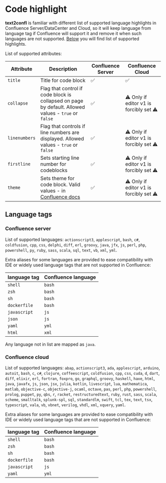 # Code highlight

**text2confl** is familiar with different list of supported language highlights in Confluence Server/DataCenter and
Cloud,
so it will keep language from language tag if Confluence will support it and remove it when such languages are not
supported. [Below](#language-tags) you will find list of supported highlights.

List of supported attributes:

| Attribute     | Description                                                                                                                       | Confluence Server   | Confluence Cloud                                        |
|---------------|-----------------------------------------------------------------------------------------------------------------------------------|---------------------|---------------------------------------------------------|
| `title`       | Title for code block                                                                                                              | :white_check_mark:️ | :white_check_mark:️                                     |
| `collapse`    | Flag that control if code block is collapsed on page by default. Allowed values - `true` or `false`                               | :white_check_mark:️ | :warning:️ Only if editor v1 is forcibly set :warning:️ |
| `linenumbers` | Flag that controls if line numbers are displayed. Allowed values - `true` or `false`                                              | :white_check_mark:️ | :warning:️ Only if editor v1 is forcibly set :warning:️ |
| `firstline`   | Sets starting line number for codeblocks                                                                                          | :white_check_mark:️ | :warning:️ Only if editor v1 is forcibly set :warning:️ |
| `theme`       | Sets theme for code block. Valid values - in [Confluence docs](https://confluence.atlassian.com/doc/code-block-macro-139390.html) | :white_check_mark:️ | :warning:️ Only if editor v1 is forcibly set :warning:️ |

## Language tags

### Confluence server

List of supported languages: `actionscript3`, `applescript`, `bash`, `c#`, `coldfusion`, `cpp`, `css`, `delphi`, `diff`,
`erl`, `groovy`, `java`, `jfx`, `js`, `perl`, `php`, `powershell`, `py`, `ruby`, `sass`, `scala`, `sql`, `text`, `vb`,
`xml`, `yml`.

Extra aliases for some languages are provided to ease compatibility with IDE or widely used language tags that are not
supported in Confluence:

| language tag | Confluence language |
|--------------|---------------------|
| `shell`      | `bash`              |
| `zsh`        | `bash`              |
| `sh`         | `bash`              |
| `dockerfile` | `bash`              |
| `javascript` | `js`                |
| `json`       | `js`                |
| `yaml`       | `yml`               |
| `html`       | `xml`               |

Any language not in list are mapped as `java`.

### Confluence cloud

List of supported languages: `abap`, `actionscript3`, `ada`, `applescript`, `arduino`, `autoit`, `bash`, `c`, `c#`,
`clojure`, `coffeescript`, `coldfusion`, `cpp`, `css`, `cuda`, `d`, `dart`, `diff`, `elixir`, `erl`, `fortran`,
`foxpro`, `go`, `graphql`, `groovy`, `haskell`, `haxe`, `html`, `java`, `javafx`, `js`, `json`, `jsx`, `julia`,
`kotlin`, `livescript`, `lua`, `mathematica`, `matlab`, `objective-c`, `objective-j`, `ocaml`, `octave`, `pas`,
`perl`, `php`, `powershell`, `prolog`, `puppet`, `py`, `qbs`, `r`, `racket`, `restructuredtext`, `ruby`, `rust`,
`sass`, `scala`, `scheme`, `smalltalk`, `splunk-spl`, `sql`, `standardlm`, `swift`, `tcl`, `tex`, `text`, `tsx`,
`typescript`, `vala`, `vb`, `vbnet`, `verilog`, `vhdl`, `xml`, `xquery`, `yaml`.

Extra aliases for some languages are provided to ease compatibility with IDE or widely used language tags that are not
supported in Confluence:

| language tag | Confluence language |
|--------------|---------------------|
| `shell`      | `bash`              |
| `zsh`        | `bash`              |
| `sh`         | `bash`              |
| `dockerfile` | `bash`              |
| `javascript` | `js`                |
| `yaml`       | `yml`               |


